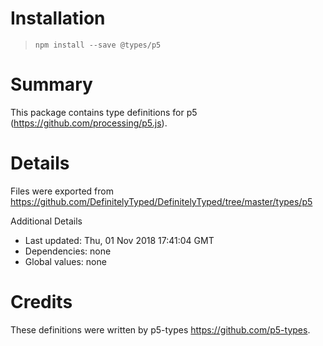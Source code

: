 # Installation
> `npm install --save @types/p5`

# Summary
This package contains type definitions for p5 (https://github.com/processing/p5.js).

# Details
Files were exported from https://github.com/DefinitelyTyped/DefinitelyTyped/tree/master/types/p5

Additional Details
 * Last updated: Thu, 01 Nov 2018 17:41:04 GMT
 * Dependencies: none
 * Global values: none

# Credits
These definitions were written by p5-types <https://github.com/p5-types>.
